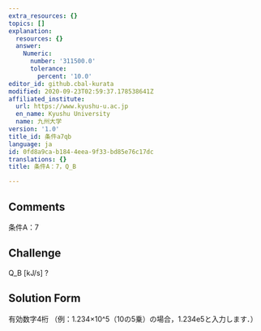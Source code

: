 ```yaml
---
extra_resources: {}
topics: []
explanation:
  resources: {}
  answer:
    Numeric:
      number: '311500.0'
      tolerance:
        percent: '10.0'
editor_id: github.cbal-kurata
modified: 2020-09-23T02:59:37.178538641Z
affiliated_institute:
  url: https://www.kyushu-u.ac.jp
  en_name: Kyushu University
  name: 九州大学
version: '1.0'
title_id: 条件a7qb
language: ja
id: 0fd8a9ca-b184-4eea-9f33-bd85e76c17dc
translations: {}
title: 条件A：7，Q_B

---
```


## Comments
条件A：7

## Challenge
Q_B [kJ/s] ?

## Solution Form
有効数字4桁
（例：1.234×10^5（10の5乗）の場合，1.234e5と入力します．）




